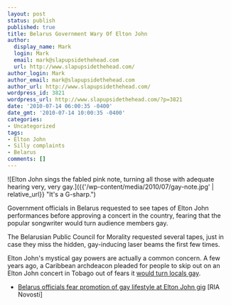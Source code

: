 ```yaml
---
layout: post
status: publish
published: true
title: Belarus Government Wary Of Elton John
author:
  display_name: Mark
  login: Mark
  email: mark@slapupsidethehead.com
  url: http://www.slapupsidethehead.com/
author_login: Mark
author_email: mark@slapupsidethehead.com
author_url: http://www.slapupsidethehead.com/
wordpress_id: 3821
wordpress_url: http://www.slapupsidethehead.com/?p=3821
date: '2010-07-14 06:00:35 -0400'
date_gmt: '2010-07-14 10:00:35 -0400'
categories:
- Uncategorized
tags:
- Elton John
- Silly complaints
- Belarus
comments: []
---
```

![Elton John sings the fabled pink note, turning all those with adequate hearing very, very gay.]({{'/wp-content/media/2010/07/gay-note.jpg' | relative_url}} "It's a G-sharp.")

Government officials in Belarus requested to see tapes of Elton John performances before approving a concert in the country, fearing that the popular songwriter would turn audience members gay.

The Belarusian Public Council for Morality requested several tapes, just in case they miss the hidden, gay-inducing laser beams the first few times.

Elton John's mystical gay powers are actually a common concern. A few years ago, a Caribbean archdeacon pleaded for people to skip out on an Elton John concert in Tobago out of fears it [would turn locals gay](http://www.slapupsidethehead.com/2007/03/beware-elton-john/ "ZAP!").

- [Belarus officials fear promotion of gay lifestyle at Elton John gig](http://en.rian.ru/news/20100609/159358772.html) [RIA Novosti]
